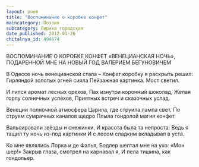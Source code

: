 ```yaml
---
layout: poem
title: "Воспоминание о коробке конфет"
maincategory: Поэзия
subcategory: Лирика городская
date_published: 2012-01-26
chitalnya_id: 494674
---
```




ВОСПОМИНАНИЕ О КОРОБКЕ КОНФЕТ
«ВЕНЕЦИАНСКАЯ НОЧЬ», 
ПОДАРЕННОЙ МНЕ НА НОВЫЙ ГОД 
ВАЛЕРИЕМ БЕГУНОВИЧЕМ

В Одессе ночь венецианской стала –
Конфет коробку я раскрыть решил:
Гирляндой золотых огней сияла
Пейзажная картинка. Мост светил.

И лился аромат лесных орехов,
Пах изнутри коронный шоколад,
Желая горлу солнечных успехов,
Приятных встреч и сказочных услад.

Венеции полночной атмосфера
Царила, где струила лампа свет.
По струям сумрачных каналов щедро
Плыла гондолой магия конфет.

Вальсировали звёзды и снежинки,
И красота была та непроста:
Ведь я тащил ту ночь из-под картинки
И с лесом сладким вкладывал в уста.

Ко мне являлись Лорка и де Фалья,
Бодлер шептал мне на ухо: «Мон шер!»
Закрыв глаза, смотрел на карнавал я,
И пела тишина, как гондольер.






